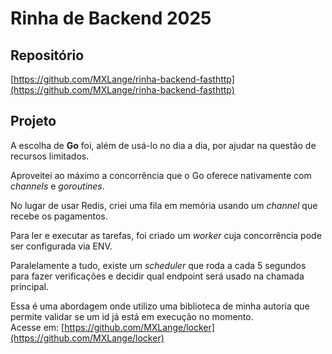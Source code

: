 # Rinha de Backend 2025

## Repositório

[https://github.com/MXLange/rinha-backend-fasthttp](https://github.com/MXLange/rinha-backend-fasthttp)

## Projeto

A escolha de **Go** foi, além de usá-lo no dia a dia, por ajudar na questão de recursos limitados.

Aproveitei ao máximo a concorrência que o Go oferece nativamente com _channels_ e _goroutines_.

No lugar de usar Redis, criei uma fila em memória usando um _channel_ que recebe os pagamentos.

Para ler e executar as tarefas, foi criado um _worker_ cuja concorrência pode ser configurada via ENV.

Paralelamente a tudo, existe um _scheduler_ que roda a cada 5 segundos para fazer verificações e decidir qual endpoint será usado na chamada principal.

Essa é uma abordagem onde utilizo uma biblioteca de minha autoria que permite validar se um id já está em execução no momento.  
Acesse em: [https://github.com/MXLange/locker](https://github.com/MXLange/locker)
